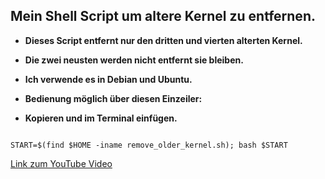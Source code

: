 ## Mein Shell Script um altere Kernel zu entfernen.

* **Dieses Script entfernt nur den dritten und vierten alterten Kernel.**

* **Die zwei neusten werden nicht entfernt sie bleiben.**

* **Ich verwende es in Debian und Ubuntu.**

* **Bedienung möglich über diesen Einzeiler:**

* **Kopieren und im Terminal einfügen.**

```

START=$(find $HOME -iname remove_older_kernel.sh); bash $START

```

[Link zum YouTube Video](https://www.youtube.com/watch?v=NwxrXy_nUPw)

